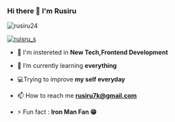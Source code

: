 ### Hi there 👋 I'm Rusiru

<p align="left"> <img src="https://komarev.com/ghpvc/?username=rusiru24&label=Profile%20views&color=0e75b6&style=flat" alt="rusiru24" /> </p>

<p align="left"> <a href="https://twitter.com/ruisru_s" target="blank"><img src="https://img.shields.io/twitter/follow/ruisru_s?logo=twitter&style=for-the-badge" alt="ruisru_s" /></a> </p>

- 👀 I'm instereted in **New Tech,Frontend Development**

- 🌱 I’m currently learning **everything**

- 💻Trying to improve **my self everyday**

- 📫 How to reach me **rusiru7k@gmail.com**

- ⚡ Fun fact : **Iron Man Fan 😁**

